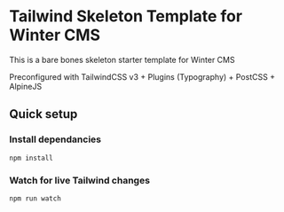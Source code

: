# Tailwind Skeleton Template for Winter CMS
This is a bare bones skeleton starter template for Winter CMS

Preconfigured with TailwindCSS v3 + Plugins (Typography) + PostCSS + AlpineJS

## Quick setup

### Install dependancies
`npm install`

### Watch for live Tailwind changes
`npm run watch`


